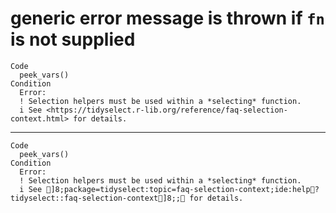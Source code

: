 # generic error message is thrown if `fn` is not supplied

    Code
      peek_vars()
    Condition
      Error:
      ! Selection helpers must be used within a *selecting* function.
      i See <https://tidyselect.r-lib.org/reference/faq-selection-context.html> for details.

---

    Code
      peek_vars()
    Condition
      Error:
      ! Selection helpers must be used within a *selecting* function.
      i See ]8;package=tidyselect:topic=faq-selection-context;ide:help?tidyselect::faq-selection-context]8;; for details.

